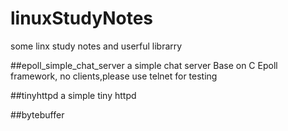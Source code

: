 # linuxStudyNotes
some linx study notes and userful librarry

##epoll_simple_chat_server
a simple chat server Base on C Epoll framework, no clients,please use telnet for testing

##tinyhttpd
a simple tiny httpd

##bytebuffer 